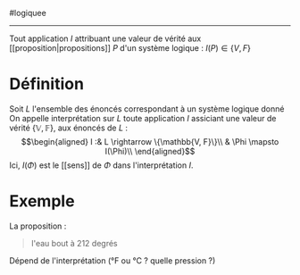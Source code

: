 #logiquee

----
Tout application $I$ attribuant une valeur de vérité aux [[proposition|propositions]] $P$ d'un système logique : $I(P)\in\{V, F\}$

# Définition
Soit $L$ l'ensemble des énoncés correspondant à un système logique donné
On appelle interprétation sur $L$ toute application $I$ assiciant une valeur de vérité $\{\mathbb{V, F}\}$, aux énoncés de $L$ :
$$\begin{aligned}
I :& L \rightarrow \{\mathbb{V, F}\}\\
   & \Phi \mapsto I(\Phi)\\
\end{aligned}$$
Ici, $I(\Phi)$ est le [[sens]] de $\Phi$ dans l'interprétation $I$.

# Exemple
La proposition :
> l'eau bout à 212 degrés

Dépend de l'interprétation (°F ou °C ? quelle pression ?)

